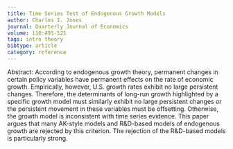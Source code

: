```yaml
---
title: Time Series Test of Endogenous Growth Models
author: Charles I. Jones
journal: Quarterly Journal of Economics
volume: 110:495-525
tags: intro theory
bibtype: article
category: reference
---
```

Abstract: According to endogenous growth theory, permanent changes in certain policy variables have permanent effects on the rate of economic growth. Empirically, however, U.S. growth rates exhibit no large persistent changes. Therefore, the determinants of long-run growth highlighted by a specific growth model must similarly exhibit no large persistent changes or the persistent movement in these variables must be offsetting. Otherwise, the growth model is inconsistent with time series evidence. This paper argues that many AK-style models and R\&D-based models of endogenous growth are rejected by this criterion. The rejection of the R\&D-based models is particularly strong. 
